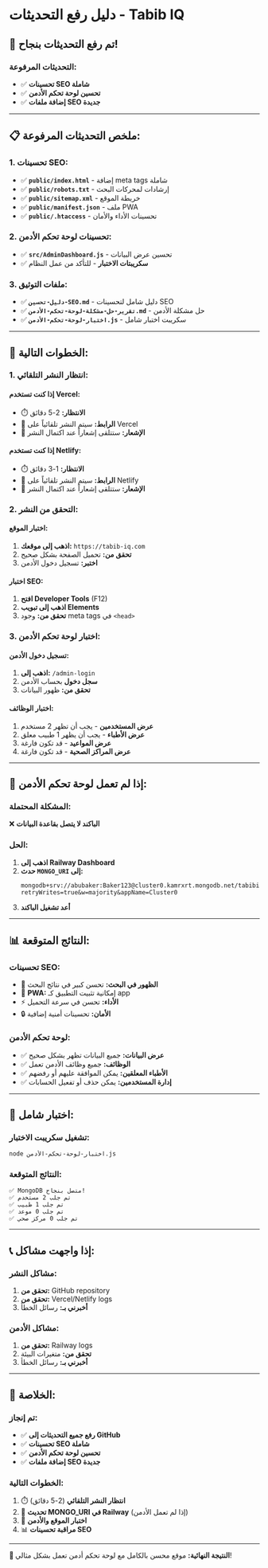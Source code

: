 # دليل رفع التحديثات - Tabib IQ

## 🎉 **تم رفع التحديثات بنجاح!**

### **التحديثات المرفوعة:**
- ✅ **تحسينات SEO شاملة**
- ✅ **تحسين لوحة تحكم الأدمن**
- ✅ **إضافة ملفات SEO جديدة**

---

## 📋 **ملخص التحديثات المرفوعة:**

### **1. تحسينات SEO:**
- ✅ **`public/index.html`** - إضافة meta tags شاملة
- ✅ **`public/robots.txt`** - إرشادات لمحركات البحث
- ✅ **`public/sitemap.xml`** - خريطة الموقع
- ✅ **`public/manifest.json`** - ملف PWA
- ✅ **`public/.htaccess`** - تحسينات الأداء والأمان

### **2. تحسينات لوحة تحكم الأدمن:**
- ✅ **`src/AdminDashboard.js`** - تحسين عرض البيانات
- ✅ **سكريبتات الاختبار** - للتأكد من عمل النظام

### **3. ملفات التوثيق:**
- ✅ **`دليل-تحسين-SEO.md`** - دليل شامل لتحسينات SEO
- ✅ **`تقرير-حل-مشكلة-لوحة-تحكم-الأدمن.md`** - حل مشكلة الأدمن
- ✅ **`اختبار-لوحة-تحكم-الأدمن.js`** - سكريبت اختبار شامل

---

## 🚀 **الخطوات التالية:**

### **1. انتظار النشر التلقائي:**

#### **إذا كنت تستخدم Vercel:**
- ⏱️ **الانتظار:** 2-5 دقائق
- 🔗 **الرابط:** سيتم النشر تلقائياً على Vercel
- 📧 **الإشعار:** ستتلقى إشعاراً عند اكتمال النشر

#### **إذا كنت تستخدم Netlify:**
- ⏱️ **الانتظار:** 1-3 دقائق
- 🔗 **الرابط:** سيتم النشر تلقائياً على Netlify
- 📧 **الإشعار:** ستتلقى إشعاراً عند اكتمال النشر

### **2. التحقق من النشر:**

#### **اختبار الموقع:**
1. **اذهب إلى موقعك:** `https://tabib-iq.com`
2. **تحقق من:** تحميل الصفحة بشكل صحيح
3. **اختبر:** تسجيل دخول الأدمن

#### **اختبار SEO:**
1. **افتح Developer Tools** (F12)
2. **اذهب إلى تبويب Elements**
3. **تحقق من:** وجود meta tags في `<head>`

### **3. اختبار لوحة تحكم الأدمن:**

#### **تسجيل دخول الأدمن:**
1. **اذهب إلى:** `/admin-login`
2. **سجل دخول** بحساب الأدمن
3. **تحقق من:** ظهور البيانات

#### **اختبار الوظائف:**
1. **عرض المستخدمين** - يجب أن تظهر 2 مستخدم
2. **عرض الأطباء** - يجب أن يظهر 1 طبيب معلق
3. **عرض المواعيد** - قد تكون فارغة
4. **عرض المراكز الصحية** - قد تكون فارغة

---

## 🔧 **إذا لم تعمل لوحة تحكم الأدمن:**

### **المشكلة المحتملة:**
❌ **الباكند لا يتصل بقاعدة البيانات**

### **الحل:**
1. **اذهب إلى Railway Dashboard**
2. **حدث `MONGO_URI` إلى:**
   ```
   mongodb+srv://abubaker:Baker123@cluster0.kamrxrt.mongodb.net/tabibiq?retryWrites=true&w=majority&appName=Cluster0
   ```
3. **أعد تشغيل الباكند**

---

## 📊 **النتائج المتوقعة:**

### **تحسينات SEO:**
- 🎯 **الظهور في البحث:** تحسن كبير في نتائج البحث
- 📱 **PWA:** إمكانية تثبيت التطبيق كـ app
- ⚡ **الأداء:** تحسن في سرعة التحميل
- 🔒 **الأمان:** تحسينات أمنية إضافية

### **لوحة تحكم الأدمن:**
- ✅ **عرض البيانات:** جميع البيانات تظهر بشكل صحيح
- ✅ **الوظائف:** جميع وظائف الأدمن تعمل
- ✅ **الأطباء المعلقين:** يمكن الموافقة عليهم أو رفضهم
- ✅ **إدارة المستخدمين:** يمكن حذف أو تفعيل الحسابات

---

## 🎯 **اختبار شامل:**

### **تشغيل سكريبت الاختبار:**
```bash
node اختبار-لوحة-تحكم-الأدمن.js
```

### **النتائج المتوقعة:**
```
✅ MongoDB متصل بنجاح!
✅ تم جلب 2 مستخدم
✅ تم جلب 1 طبيب
✅ تم جلب 0 موعد
✅ تم جلب 0 مركز صحي
```

---

## 📞 **إذا واجهت مشاكل:**

### **مشاكل النشر:**
1. **تحقق من:** GitHub repository
2. **تحقق من:** Vercel/Netlify logs
3. **أخبرني بـ:** رسائل الخطأ

### **مشاكل الأدمن:**
1. **تحقق من:** Railway logs
2. **تحقق من:** متغيرات البيئة
3. **أخبرني بـ:** رسائل الخطأ

---

## 🎉 **الخلاصة:**

### **تم إنجاز:**
- ✅ **رفع جميع التحديثات إلى GitHub**
- ✅ **تحسينات SEO شاملة**
- ✅ **تحسين لوحة تحكم الأدمن**
- ✅ **إضافة ملفات SEO جديدة**

### **الخطوات التالية:**
1. ⏱️ **انتظار النشر التلقائي** (2-5 دقائق)
2. 🔧 **تحديث MONGO_URI في Railway** (إذا لم تعمل الأدمن)
3. 🧪 **اختبار الموقع والأدمن**
4. 📊 **مراقبة تحسينات SEO**

---

**🎯 النتيجة النهائية:** موقع محسن بالكامل مع لوحة تحكم أدمن تعمل بشكل مثالي! 